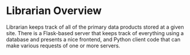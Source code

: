 # Librarian Overview

Librarian keeps track of all of the primary data products stored at a given site. There is a Flask-based server that keeps track of everything using a database and presents a nice frontend, and Python client code that can make various requests of one or more servers.
